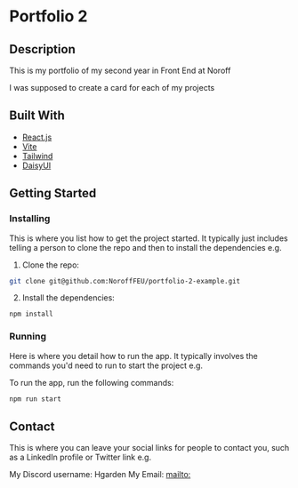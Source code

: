 # Portfolio 2



## Description

This is my portfolio of my second year in Front End at Noroff

I was supposed to create a card for each of my projects

## Built With

- [React.js](https://reactjs.org/)
- [Vite](https://vite.dev/)
- [Tailwind](https://tailwindcss.com/)
- [DaisyUI](https://v5.daisyui.com/)


## Getting Started

### Installing

This is where you list how to get the project started. It typically just includes telling a person to clone the repo and then to install the dependencies e.g.

1. Clone the repo:

```bash
git clone git@github.com:NoroffFEU/portfolio-2-example.git
```

2. Install the dependencies:

```
npm install
```

### Running

Here is where you detail how to run the app. It typically involves the commands you'd need to run to start the project e.g.

To run the app, run the following commands:

```bash
npm run start
```

## Contact

This is where you can leave your social links for people to contact you, such as a LinkedIn profile or Twitter link e.g.

My Discord username: Hgarden
My Email: [mailto:](marius.h.hagen@gmail.com)

